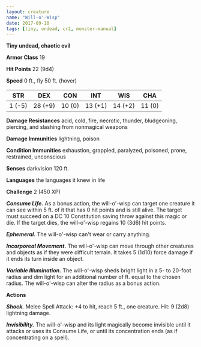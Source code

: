 ```yaml
---
layout: creature
name: "Will-o'-Wisp"
date: 2017-09-10
tags: [tiny, undead, cr2, monster-manual]
---
```


**Tiny undead, chaotic evil**

**Armor Class** 19

**Hit Points** 22 (9d4)

**Speed** 0 ft., fly 50 ft. (hover)

|   STR   |   DEX   |   CON   |   INT   |   WIS   |   CHA   |
|:-----:|:-----:|:-----:|:-----:|:-----:|:-----:|
| 1 (-5) | 28 (+9) | 10 (0) | 13 (+1) | 14 (+2) | 11 (0) |

**Damage Resistances** acid, cold, fire, necrotic, thunder, bludgeoning, piercing, and slashing from nonmagical weapons

**Damage Immunities** lightning, poison

**Condition Immunities** exhaustion, grappled, paralyzed, poisoned, prone, restrained, unconscious

**Senses** darkvision 120 ft.

**Languages** the languages it knew in life

**Challenge** 2 (450 XP)

***Consume Life.*** As a bonus action, the will-o'-wisp can target one creature it can see within 5 ft. of it that has 0 hit points and is still alive. The target must succeed on a DC 10 Constitution saving throw against this magic or die. If the target dies, the will-o'-wisp regains 10 (3d6) hit points.

***Ephemeral.*** The will-o'-wisp can't wear or carry anything.

***Incorporeal Movement.*** The will-o'-wisp can move through other creatures and objects as if they were difficult terrain. It takes 5 (1d10) force damage if it ends its turn inside an object.

***Variable Illumination.*** The will-o'-wisp sheds bright light in a 5- to 20-foot radius and dim light for an additional number of ft. equal to the chosen radius. The will-o'-wisp can alter the radius as a bonus action.

**Actions**

***Shock.*** Melee Spell Attack: +4 to hit, reach 5 ft., one creature. Hit: 9 (2d8) lightning damage.

***Invisibility.*** The will-o'-wisp and its light magically become invisible until it attacks or uses its Consume Life, or until its concentration ends (as if concentrating on a spell).

